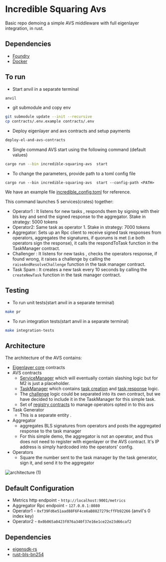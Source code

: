 # Incredible Squaring Avs 

Basic repo demoing a simple AVS middleware with full eigenlayer integration, in rust.

## Dependencies

- [Foundry](https://github.com/foundry-rs/foundry)
- [Docker](https://www.docker.com/) 


## To run 

- Start anvil in a separate terminal 
```sh
anvil
```

- git submodule and copy env 
```sh
git submodule update --init --recursive
cp contracts/.env.example contracts/.env
```


- Deploy eigenlayer and avs contracts and setup payments
```sh
deploy-el-and-avs-contracts
```

- Single command AVS start using the following command (default values)
```sh
cargo run --bin incredible-squaring-avs  start
```

- To change the parameters, provide path to a toml config file 
```
cargo run --bin incredible-squaring-avs  start --config-path <PATH>
```
We have an example file [incredible_config.toml](https://github.com/Layr-Labs/incredible-squaring-avs-rust/tree/master/incredible_config.toml) for reference.

This command launches 5 services(crates) together:

- Operator1 : It listens for new tasks , responds them by signing with their bls key and send the signed response to the aggregator. Stake in strategy: 5000 tokens
- Operator2: Same task as operator 1. Stake in strategy: 7000 tokens
- Aggregator: Sets up an Rpc client to receive signed task responses from operators, aggregates the signatures, if quorums is met (i.e both operators sign the response), it calls the respondToTask function in the TaskManager contract.
- Challenger : It listens for new tasks , checks the operators response, if found wrong, it raises a challenge by calling the `raiseAndResolveChallenge` function in the task manager contract.
- Task Spam : It creates a new task every 10 seconds by calling the `createNewTask` function in the task manager contract.


## Testing 

- To run unit tests(start anvil in a separate terminal)
```sh
make pr
```

- To run integration tests(start anvil in a separate terminal) 
```sh
make integration-tests
```

## Architecture

The architecture of the AVS contains:

- [Eigenlayer core](https://github.com/Layr-Labs/eigenlayer-contracts/tree/master) contracts
- AVS contracts
  - [ServiceManager](contracts/src/IncredibleSquaringServiceManager.sol) which will eventually contain slashing logic but for M2 is just a placeholder.
  - [TaskManager](contracts/src/IncredibleSquaringTaskManager.sol) which contains [task creation](contracts/src/IncredibleSquaringTaskManager.sol#L83) and [task response](contracts/src/IncredibleSquaringTaskManager.sol#L102) logic.
  - The [challenge](contracts/src/IncredibleSquaringTaskManager.sol#L176) logic could be separated into its own contract, but we have decided to include it in the TaskManager for this simple task.
  - Set of [registry contracts](https://github.com/Layr-Labs/eigenlayer-middleware) to manage operators opted in to this avs
- Task Generator
  - This is a separate entity .
- Aggregator
  - aggregates BLS signatures from operators and posts the aggregated response to the task manager
  - For this simple demo, the aggregator is not an operator, and thus does not need to register with eigenlayer or the AVS contract. It's IP address is simply hardcoded into the operators' config.
- Operators
  - Square the number sent to the task manager by the task generator, sign it, and send it to the aggregator

 ![architecture (1)](https://github.com/user-attachments/assets/389349cd-931f-448c-bf2c-ea49af133542)


## Default Configuration
- Metrics http endpoint - `http://localhost:9001/metrics`
- Aggregator Rpc endpoint - `127.0.0.1:8080`
- Operator1 - `0xf39Fd6e51aad88F6F4ce6aB8827279cffFb92266` (anvil's 0 index key)
- Operator2 - `0x0b065a0423f076a340f37e16e1ce22e23d66caf2` 


## Dependencies 
- [eigensdk-rs](https://github.com/Layr-Labs/eigensdk-rs)
- [rust-bls-bn254](https://github.com/Layr-Labs/rust-bls-bn254/tree/main) 




